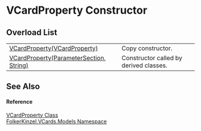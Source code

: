 # VCardProperty Constructor


## Overload List
<table>
<tr>
<td><a href="a5e8dac9-3ed8-3da6-7331-2de52e545e67.md">VCardProperty(VCardProperty)</a></td>
<td>Copy constructor.</td></tr>
<tr>
<td><a href="99681b08-12b8-bfe8-89bc-76e21ca3fe15.md">VCardProperty(ParameterSection, String)</a></td>
<td>Constructor called by derived classes.</td></tr>
</table>

## See Also


#### Reference
<a href="e1395eb9-792c-c4d8-ee22-97939a91c58e.md">VCardProperty Class</a>  
<a href="10623553-9342-5b8f-9df4-6e7d1075f3df.md">FolkerKinzel.VCards.Models Namespace</a>  
